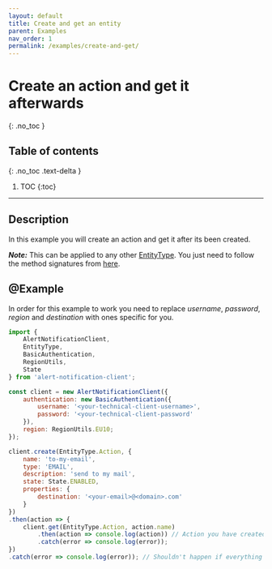 ```yaml
---
layout: default
title: Create and get an entity
parent: Examples
nav_order: 1
permalink: /examples/create-and-get/
---
```


# Create an action and get it afterwards
{: .no_toc }

## Table of contents
{: .no_toc .text-delta }

1. TOC
{:toc}

---

## Description

In this example you will create an action and get it after its been created.

_**Note:**_ This can be applied to any other [EntityType](/configuration-api-objects/entity-type). You just need to follow the method signatures from [here](/#alert-notification-client-api).

## @Example

In order for this example to work you need to replace _username_, _password_, _region_ and _destination_ with ones specific for you.

```js
import {
    AlertNotificationClient,
    EntityType,
    BasicAuthentication,
    RegionUtils,
    State
} from 'alert-notification-client';

const client = new AlertNotificationClient({
    authentication: new BasicAuthentication({
        username: '<your-technical-client-username>',
        password: '<your-technical-client-password'
    }),
    region: RegionUtils.EU10;
});

client.create(EntityType.Action, {
    name: 'to-my-email',
    type: 'EMAIL',
    description: 'send to my mail',
    state: State.ENABLED,
    properties: {
        destination: '<your-email>@<domain>.com'
    }
})
.then(action => {
    client.get(EntityType.Action, action.name)
        .then(action => console.log(action)) // Action you have created
        .catch(error => console.log(error));
})
.catch(error => console.log(error)); // Shouldn't happen if everything above is setup correctly
```
